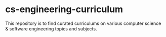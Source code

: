# cs-engineering-curriculum
This repository is to find curated curriculums on various computer science &amp; software engineering topics and subjects.
